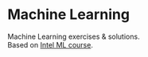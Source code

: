 # Machine Learning

Machine Learning exercises & solutions.<br>
Based on [Intel ML course](https://software.intel.com/content/www/us/en/develop/training/course-machine-learning.html).
